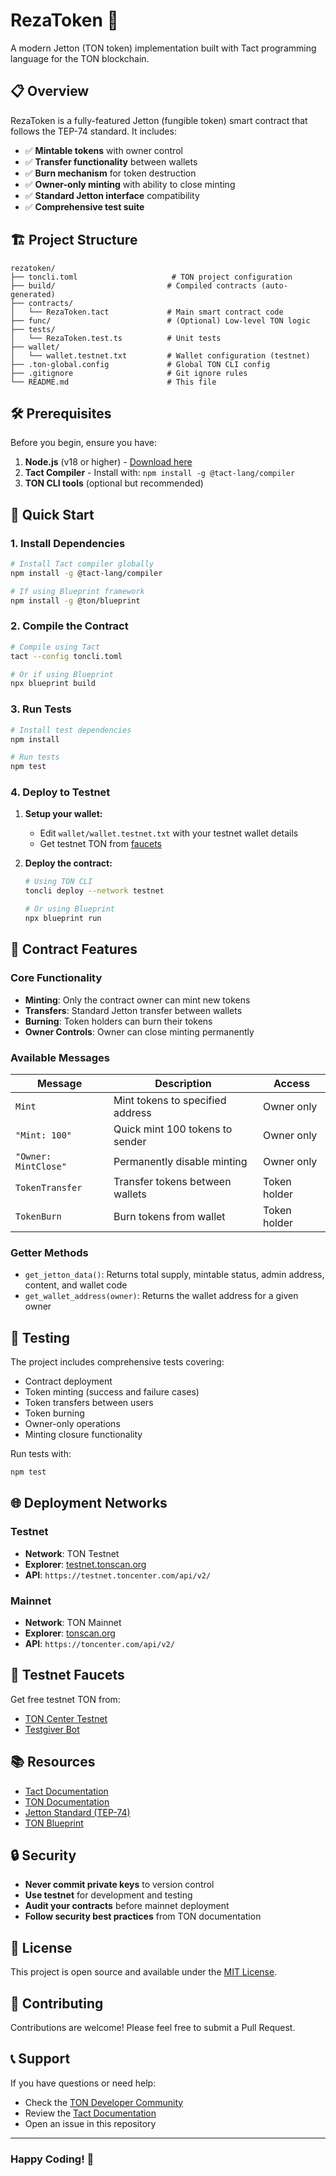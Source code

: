 # RezaToken 🚀

A modern Jetton (TON token) implementation built with Tact programming language for the TON blockchain.

## 📋 Overview

RezaToken is a fully-featured Jetton (fungible token) smart contract that follows the TEP-74 standard. It includes:

- ✅ **Mintable tokens** with owner control
- ✅ **Transfer functionality** between wallets
- ✅ **Burn mechanism** for token destruction
- ✅ **Owner-only minting** with ability to close minting
- ✅ **Standard Jetton interface** compatibility
- ✅ **Comprehensive test suite**

## 🏗️ Project Structure

```tree
rezatoken/
├── toncli.toml                     # TON project configuration
├── build/                         # Compiled contracts (auto-generated)
├── contracts/
│   └── RezaToken.tact             # Main smart contract code
├── func/                          # (Optional) Low-level TON logic
├── tests/
│   └── RezaToken.test.ts          # Unit tests
├── wallet/
│   └── wallet.testnet.txt         # Wallet configuration (testnet)
├── .ton-global.config             # Global TON CLI config
├── .gitignore                     # Git ignore rules
└── README.md                      # This file
```

## 🛠️ Prerequisites

Before you begin, ensure you have:

1. **Node.js** (v18 or higher) - [Download here](https://nodejs.org/)
2. **Tact Compiler** - Install with: `npm install -g @tact-lang/compiler`
3. **TON CLI tools** (optional but recommended)

## 🚀 Quick Start

### 1. Install Dependencies

```bash
# Install Tact compiler globally
npm install -g @tact-lang/compiler

# If using Blueprint framework
npm install -g @ton/blueprint
```

### 2. Compile the Contract

```bash
# Compile using Tact
tact --config toncli.toml

# Or if using Blueprint
npx blueprint build
```

### 3. Run Tests

```bash
# Install test dependencies
npm install

# Run tests
npm test
```

### 4. Deploy to Testnet

1. **Setup your wallet:**
   - Edit `wallet/wallet.testnet.txt` with your testnet wallet details
   - Get testnet TON from [faucets](#-testnet-faucets)

2. **Deploy the contract:**

   ```bash
   # Using TON CLI
   toncli deploy --network testnet

   # Or using Blueprint
   npx blueprint run
   ```

## 🔧 Contract Features

### Core Functionality

- **Minting**: Only the contract owner can mint new tokens
- **Transfers**: Standard Jetton transfer between wallets
- **Burning**: Token holders can burn their tokens
- **Owner Controls**: Owner can close minting permanently

### Available Messages

| Message | Description | Access |
|---------|-------------|---------|
| `Mint` | Mint tokens to specified address | Owner only |
| `"Mint: 100"` | Quick mint 100 tokens to sender | Owner only |
| `"Owner: MintClose"` | Permanently disable minting | Owner only |
| `TokenTransfer` | Transfer tokens between wallets | Token holder |
| `TokenBurn` | Burn tokens from wallet | Token holder |

### Getter Methods

- `get_jetton_data()`: Returns total supply, mintable status, admin address, content, and wallet code
- `get_wallet_address(owner)`: Returns the wallet address for a given owner

## 🧪 Testing

The project includes comprehensive tests covering:

- Contract deployment
- Token minting (success and failure cases)
- Token transfers between users
- Token burning
- Owner-only operations
- Minting closure functionality

Run tests with:

```bash
npm test
```

## 🌐 Deployment Networks

### Testnet

- **Network**: TON Testnet
- **Explorer**: [testnet.tonscan.org](https://testnet.tonscan.org)
- **API**: `https://testnet.toncenter.com/api/v2/`

### Mainnet

- **Network**: TON Mainnet
- **Explorer**: [tonscan.org](https://tonscan.org)
- **API**: `https://toncenter.com/api/v2/`

## 🚰 Testnet Faucets

Get free testnet TON from:

- [TON Center Testnet](https://testnet.toncenter.com/)
- [Testgiver Bot](https://t.me/testgiver_ton_bot)

## 📚 Resources

- [Tact Documentation](https://docs.tact-lang.org/)
- [TON Documentation](https://docs.ton.org/)
- [Jetton Standard (TEP-74)](https://github.com/ton-blockchain/TEPs/blob/master/text/0074-jettons-standard.md)
- [TON Blueprint](https://github.com/ton-org/blueprint)

## 🔒 Security

- **Never commit private keys** to version control
- **Use testnet** for development and testing
- **Audit your contracts** before mainnet deployment
- **Follow security best practices** from TON documentation

## 📄 License

This project is open source and available under the [MIT License](LICENSE).

## 🤝 Contributing

Contributions are welcome! Please feel free to submit a Pull Request.

## 📞 Support

If you have questions or need help:

- Check the [TON Developer Community](https://t.me/tondev_eng)
- Review the [Tact Documentation](https://docs.tact-lang.org/)
- Open an issue in this repository

---

### Happy Coding! 🎉
